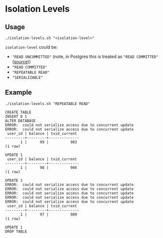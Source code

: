 # Isolation Levels

## Usage

```shell
./isolation-levels.sh "<isolation-level>"
```

`isolation-level` could be:
* `"READ UNCOMMITTED"` (note, in Postgres this is treated as `"READ COMMITTED"` ([source](https://www.postgresql.org/docs/current/sql-set-transaction.html)))
* `"READ COMMITTED"`
* `"REPEATABLE READ"`
* `"SERIALIZABLE"`

## Example

```shell
./isolation-levels.sh "REPEATABLE READ"

CREATE TABLE
INSERT 0 1
ALTER DATABASE
ERROR:  could not serialize access due to concurrent update
ERROR:  could not serialize access due to concurrent update
 user_id | balance | txid_current 
---------+---------+--------------
       1 |      99 |          983
(1 row)

UPDATE 1
 user_id | balance | txid_current 
---------+---------+--------------
       1 |      98 |          986
(1 row)

UPDATE 1
ERROR:  could not serialize access due to concurrent update
ERROR:  could not serialize access due to concurrent update
ERROR:  could not serialize access due to concurrent update
ERROR:  could not serialize access due to concurrent update
ERROR:  could not serialize access due to concurrent update
 user_id | balance | txid_current 
---------+---------+--------------
       1 |      97 |          989
(1 row)

UPDATE 1
DROP TABLE
```
